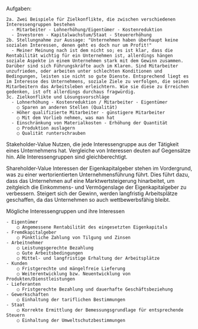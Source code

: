 Aufgaben:

    2a. Zwei Beispiele für Zielkonflikte, die zwischen verschiedenen Interessengruppen bestehen
      - Mitarbeiter - Lohnerhöhung/Eigentümer - Kostenreduktion
      - Investoren - Kapitalwachstum/Staat - Steuererhöhung
    2b. Stellungnahme zur Aussage: "Unternehmen haben überhaupt keine sozialen Interessen, denen geht es doch nur um Profit!"
      - Meiner Meinung nach ist dem nicht so; es ist klar, dass die Rentabilität wichtig für ein Unternehmen ist, allerdings hängen soziale Aspekte in einem Unternehmen stark mit dem Gewinn zusammen. Darüber sind sich Führungskräfte auch im Klaren. Sind Mitarbeiter unzufrieden, oder arbeiten unter schlechten Konditionen und Bedingungen, leisten sie nicht so gute Dienste. Entsprechend liegt es im Interesse des Unternehmens, soziale Ziele zu verfolgen, die seinen Mitarbeitern das Arbeitsleben erleichtern. Wie sie diese zu Erreichen gedenken, ist oft allerdings durchaus fragwürdig.
    3c. Zielkonflikte und Lösungsvorschläge
      - Lohnerhöhung - Kostenreduktion / Mitarbeiter - Eigentümer
        ○ Sparen an anderen Stellen (Qualität)
      - Höher qualifizierte Mitarbeiter - günstigere Mitarbeiter
        ○ Mit dem Vorlieb nehmen, was man hat
      - Einschränkung von Materialkosten - Erhöhung der Quantität
        ○ Produktion auslagern
        ○ Qualität runterschrauben 

Stakeholder-Value
Nutzen, die jede Interessengruppe aus der Tätigkeit eines Unternehmens hat. 
Vergleiche von Interessen deuten auf Gegensätze hin. 
Alle Interessengruppen sind gleichberechtigt.

Shareholder-Value
Interessen der Eigenkapitalgeber stehen im Vordergrund, was zu einer wertorientierten Unternehmensführung führt.
Dies führt dazu, dass das Unternehmen auf eine Marktwertsteigerung hinarbeitet, um zeitgleich die Einkommens- und Vermögenslage der Eigenkapitalgeber zu verbessern. 
Steigert sich der Gewinn, werden langfristig Arbeitsplätze geschaffen, da das Unternehmen so auch wettbewerbsfähig bleibt.

Mögliche Interessengruppen und ihre Interessen

	- Eigentümer
		○ Angemessene Rentabilität des eingesetzten Eigenkapitals
	- Fremdkapitalgeber
		○ Pünktliche Zahlung von Tilgung und Zinsen
	- Arbeitnehmer
		○ Leistungsgerechte Bezahlung
		○ Gute Arbeitsbedingungen
		○ Mittel- und langfristige Erhaltung der Arbeitsplätze
	- Kunden
		○ Fristgerechte und mängelfreie Lieferung
		○ Weiterentwicklung bzw. Neuentwicklung von Produkten/Dienstleistungen
	- Lieferanten
		○ Fristgerechte Bezahlung und dauerhafte Geschäftsbeziehung
	- Gewerkschaften
		○ Einhaltung der tariflichen Bestimmungen
	- Staat
		○ Korrekte Ermittlung der Bemessungsgrundlage für entsprechende Steuern
		○ Einhaltung der Umweltschutzbestimmungen




